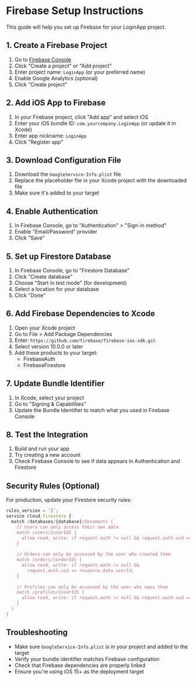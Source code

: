 # Firebase Setup Instructions

This guide will help you set up Firebase for your LoginApp project.

## 1. Create a Firebase Project

1. Go to [Firebase Console](https://console.firebase.google.com/)
2. Click "Create a project" or "Add project"
3. Enter project name: `LoginApp` (or your preferred name)
4. Enable Google Analytics (optional)
5. Click "Create project"

## 2. Add iOS App to Firebase

1. In your Firebase project, click "Add app" and select iOS
2. Enter your iOS bundle ID: `com.yourcompany.LoginApp` (or update it in Xcode)
3. Enter app nickname: `LoginApp`
4. Click "Register app"

## 3. Download Configuration File

1. Download the `GoogleService-Info.plist` file
2. Replace the placeholder file in your Xcode project with the downloaded file
3. Make sure it's added to your target

## 4. Enable Authentication

1. In Firebase Console, go to "Authentication" > "Sign-in method"
2. Enable "Email/Password" provider
3. Click "Save"

## 5. Set up Firestore Database

1. In Firebase Console, go to "Firestore Database"
2. Click "Create database"
3. Choose "Start in test mode" (for development)
4. Select a location for your database
5. Click "Done"

## 6. Add Firebase Dependencies to Xcode

1. Open your Xcode project
2. Go to File > Add Package Dependencies
3. Enter: `https://github.com/firebase/firebase-ios-sdk.git`
4. Select version 10.0.0 or later
5. Add these products to your target:
   - FirebaseAuth
   - FirebaseFirestore

## 7. Update Bundle Identifier

1. In Xcode, select your project
2. Go to "Signing & Capabilities"
3. Update the Bundle Identifier to match what you used in Firebase Console

## 8. Test the Integration

1. Build and run your app
2. Try creating a new account
3. Check Firebase Console to see if data appears in Authentication and Firestore

## Security Rules (Optional)

For production, update your Firestore security rules:

```javascript
rules_version = '2';
service cloud.firestore {
  match /databases/{database}/documents {
    // Users can only access their own data
    match /users/{userId} {
      allow read, write: if request.auth != null && request.auth.uid == userId;
    }
    
    // Orders can only be accessed by the user who created them
    match /orders/{orderId} {
      allow read, write: if request.auth != null && 
        request.auth.uid == resource.data.userId;
    }
    
    // Profiles can only be accessed by the user who owns them
    match /profiles/{userId} {
      allow read, write: if request.auth != null && request.auth.uid == userId;
    }
  }
}
```

## Troubleshooting

- Make sure `GoogleService-Info.plist` is in your project and added to the target
- Verify your bundle identifier matches Firebase configuration
- Check that Firebase dependencies are properly linked
- Ensure you're using iOS 15+ as the deployment target

